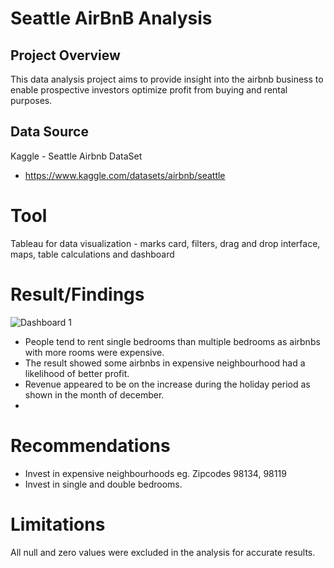 # Seattle AirBnB Analysis


## Project Overview

This data analysis project aims to provide insight into the airbnb business to enable prospective investors optimize profit from buying and rental purposes.

## Data Source 
Kaggle - Seattle Airbnb DataSet 

-  https://www.kaggle.com/datasets/airbnb/seattle

# Tool
Tableau for data visualization - marks card, filters, drag and drop interface, maps, table calculations and dashboard 


# Result/Findings
![Dashboard 1](https://github.com/Ozihub/AirBnB-Project/assets/167477264/8538a12e-a8ae-42e1-aec7-277686eae95c)

  - People tend to rent single bedrooms than multiple bedrooms as airbnbs with more rooms were expensive.
  - The result showed some airbnbs in expensive neighbourhood had a likelihood of better profit.
  - Revenue appeared to be on the increase during the holiday period as shown in the month of december.
  - 
# Recommendations
  - Invest in expensive neighbourhoods eg. Zipcodes 98134, 98119
  - Invest in single and double bedrooms.
    
# Limitations
All null and zero values were excluded in the analysis for accurate results.
